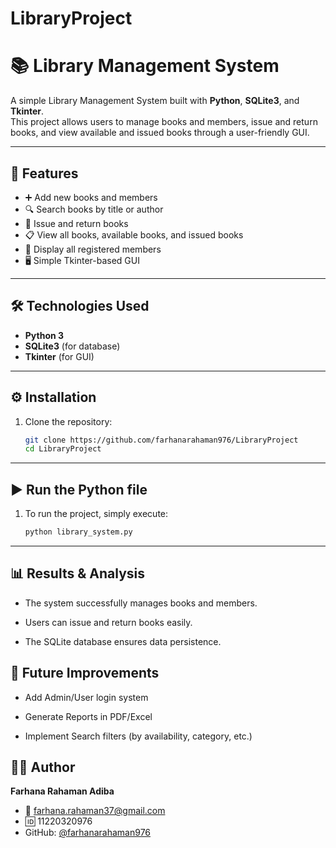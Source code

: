 # LibraryProject
# 📚 Library Management System  

A simple Library Management System built with **Python**, **SQLite3**, and **Tkinter**.  
This project allows users to manage books and members, issue and return books, and view available and issued books through a user-friendly GUI.  

---

## 🚀 Features  

- ➕ Add new books and members  
- 🔍 Search books by title or author  
- 📖 Issue and return books  
- 📋 View all books, available books, and issued books  
- 👥 Display all registered members  
- 🖥️ Simple Tkinter-based GUI  

---

## 🛠️ Technologies Used  

- **Python 3**  
- **SQLite3** (for database)  
- **Tkinter** (for GUI)  

---

## ⚙️ Installation  

1. Clone the repository:  
   ```bash
   git clone https://github.com/farhanarahaman976/LibraryProject
   cd LibraryProject
--- 

## ▶️ Run the Python file

1. To run the project, simply execute:

   ```bash
   python library_system.py

---
## 📊 Results & Analysis

- The system successfully manages books and members.

- Users can issue and return books easily.

- The SQLite database ensures data persistence.

## 🚀 Future Improvements

- Add Admin/User login system

- Generate Reports in PDF/Excel

- Implement Search filters (by availability, category, etc.)
  
## 👩‍💻 Author

**Farhana Rahaman Adiba**  
- 📧 farhana.rahaman37@gmail.com  
- 🆔 11220320976
- GitHub: [@farhanarahaman976](https://github.com/farhanarahaman976)




  
